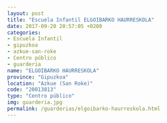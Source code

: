 ```yaml
---
layout: post
title: "Escuela Infantil ELGOIBARKO HAURRESKOLA"
date: 2017-09-20 20:57:05 +0200
categories:
- Escuela Infantil
- gipuzkoa
- azkue-san-roke
- Centro público
- guarderia
name: "ELGOIBARKO HAURRESKOLA"
province: "Gipuzkoa"
location: "Azkue (San Roke)"
code: "20013813"
type: "Centro público"
img: guarderia.jpg
permalink: /guarderias/elgoibarko-haurreskola.html
---
```

